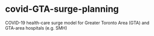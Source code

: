 # covid-GTA-surge-planning
COVID-19 health-care surge model for Greater Toronto Area (GTA) and GTA-area hospitals (e.g. SMH)
